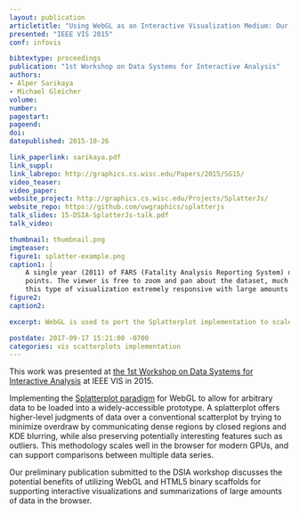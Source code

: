 ```yaml
--- 
layout: publication
articletitle: "Using WebGL as an Interactive Visualization Medium: Our Experience Developing SplatterJs"
presented: "IEEE VIS 2015"
conf: infovis

bibtextype: proceedings
publication: "1st Workshop on Data Systems for Interactive Analysis"
authors: 
- Alper Sarikaya
- Michael Gleicher
volume: 
number: 
pagestart: 
pageend: 
doi: 
datepublished: 2015-10-26

link_paperlink: sarikaya.pdf
link_suppl: 
link_labrepo: http://graphics.cs.wisc.edu/Papers/2015/SG15/
video_teaser: 
video_paper: 
website_project: http://graphics.cs.wisc.edu/Projects/SplatterJs/
website_repo: https://github.com/uwgraphics/splatterjs
talk_slides: 15-DSIA-SplatterJs-talk.pdf
talk_video:

thumbnail: thumbnail.png
imgteaser: 
figure1: splatter-example.png
caption1: |
    A single year (2011) of FARS (Fatality Analysis Reporting System) data shown in SplatterJs.  The dataset comprises nearly 31,000
    points. The viewer is free to zoom and pan about the dataset, much like in typical web-mapping applications.  The use of WebGL makes
    this type of visualization extremely responsive with large amounts of data.
figure2: 
caption2: 

excerpt: WebGL is used to port the Splatterplot implementation to scale to large amounts of data on the web.

postdate: 2017-09-17 15:21:00 -0700
categories: vis scatterplots implementation
---
```


This work was presented at [the 1st Workshop on Data Systems for Interactive Analysis](http://www.interactive-analysis.org/year/2015/) at IEEE VIS in 2015.

Implementing the [Splatterplot paradigm](http://graphics.cs.wisc.edu/Papers/2013/MG13/) for WebGL to allow for arbitrary data to be loaded into a widely-accessible prototype. A splatterplot offers higher-level judgments of data over a conventional scatterplot by trying to minimize overdraw by communicating dense regions by closed regions and KDE blurring, while also preserving potentially interesting features such as outliers. This methodology scales well in the browser for modern GPUs, and can support comparisons between multiple data series.

Our preliminary publication submitted to the DSIA workshop discusses the potential benefits of utilizing WebGL and HTML5 binary scaffolds for supporting interactive visualizations and summarizations of large amounts of data in the browser.